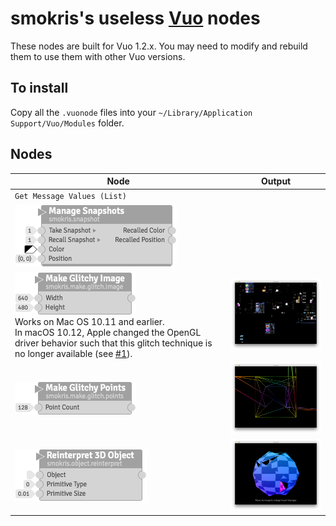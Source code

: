 # smokris's useless [Vuo](http://vuo.org) nodes

These nodes are built for Vuo 1.2.x.  You may need to modify and rebuild them to use them with other Vuo versions.

## To install

Copy all the `.vuonode` files into your `~/Library/Application Support/Vuo/Modules` folder.

## Nodes

Node                                        | Output
------------------------------------------- | ------------------------------------------------
`Get Message Values (List)`                 |
![](smokris/smokris.snapshot.png)           |
![](smokris/smokris.make.glitch.image.png)<br>Works on Mac OS 10.11 and earlier.<br>In macOS 10.12, Apple changed the OpenGL driver behavior such that this glitch technique is no longer available (see [#1](https://github.com/smokris/vuo-nodes/issues/1)). | <img src="smokris/smokris.make.glitch.image-output.png" width="320">
![](smokris/smokris.make.glitch.points.png) | <img src="smokris/smokris.make.glitch.points-output.png" width="320">
![](smokris/smokris.object.reinterpret.png) | <img src="smokris/smokris.object.reinterpret-output.png" width="320">
